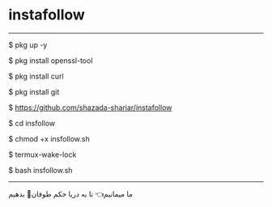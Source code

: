 # instafollow

______________________________________________________



$ pkg up -y

$ pkg install openssl-tool

$ pkg install curl

$ pkg install git

$ https://github.com/shazada-shariar/instafollow

$ cd insfollow

$ chmod +x insfollow.sh

$ termux-wake-lock

$ bash insfollow.sh

______________________________________________________
ما میمانیم👈 تا به دریا حکم طوفان💪 بدهیم
